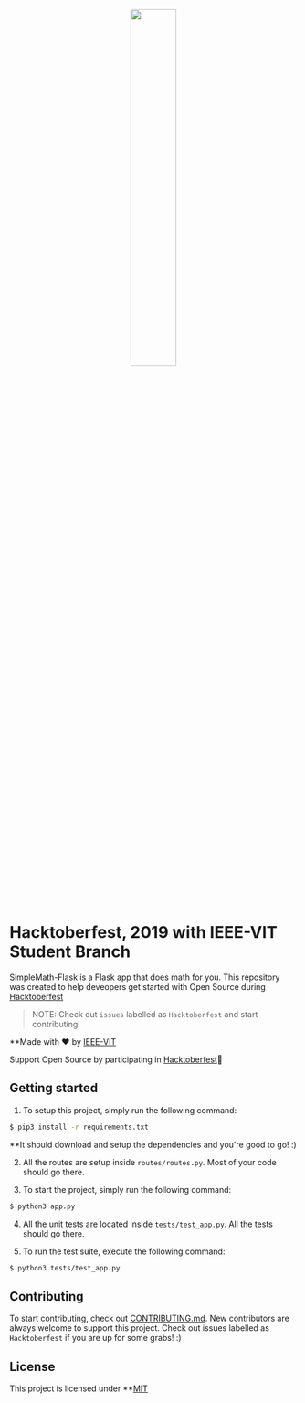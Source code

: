 <p align="center"><img width="40%" src="https://hacktoberfest.digitalocean.com/assets/logo-hf19-full-10f3c000cea930c76acc1dedc516ea7118b95353220869a3051848e45ff1d656.svg"/></p>

# Hacktoberfest, 2019 with IEEE-VIT Student Branch

SimpleMath-Flask is a Flask app that does math for you. This repository was created to help deveopers get started with Open Source during [Hacktoberfest](https://hacktoberfest.digitalocean.com/)
> NOTE: Check out `issues` labelled as `Hacktoberfest` and start contributing!

**Made with :heart: by [IEEE-VIT](https://ieeevit.com)

Support Open Source by participating in [Hacktoberfest](https://hacktoberfest.digitalocean.com/):yellow_heart:

## Getting started

1. To setup this project, simply run the following command:
```bash
$ pip3 install -r requirements.txt
```

**It should download and setup the dependencies and you're good to go! :)

2. All the routes are setup inside `routes/routes.py`. Most of your code should go there.

3. To start the project, simply run the following command:
```bash
$ python3 app.py
```

4. All the unit tests are located inside `tests/test_app.py`. All the tests should go there.

5. To run the test suite, execute the following command:
```bash
$ python3 tests/test_app.py
```

## Contributing
To start contributing, check out [CONTRIBUTING.md](https://github.com/mayankshah1607/SimpleMath-NodeJS/blob/master/CONTRIBUTING.md). New contributors are always welcome to support this project. Check out issues labelled as `Hacktoberfest` if you are up for some grabs! :)

## License
This project is licensed under **[MIT](https://github.com/IEEE-VIT/SimpleMath-NodeJS/blob/master/LICENSE)


